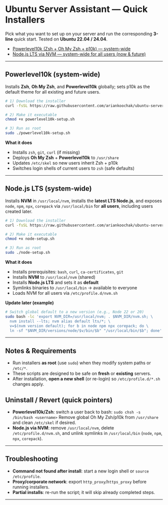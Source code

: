 # Ubuntu Server Assistant — Quick Installers

Pick what you want to set up on your server and run the corresponding **3-line** quick start.
Tested on **Ubuntu 22.04 / 24.04**.

* [Powerlevel10k (Zsh + Oh My Zsh + p10k) — system-wide](#powerlevel10k-system-wide)
* [Node.js LTS via NVM — system-wide for all users (now & future)](#nodejs-lts-system-wide)

---

## Powerlevel10k (system-wide)

Installs **Zsh**, **Oh My Zsh**, and **Powerlevel10k** globally; sets p10k as the default theme for all existing and future users.

```bash
# 1) Download the installer
curl -fsSL https://raw.githubusercontent.com/ariankoochak/ubuntu-server-assistant/main/powerlevel10k-setup.sh -o powerlevel10k-setup.sh

# 2) Make it executable
chmod +x powerlevel10k-setup.sh

# 3) Run as root
sudo ./powerlevel10k-setup.sh
```

**What it does**

* Installs `zsh`, `git`, `curl` (if missing)
* Deploys **Oh My Zsh** + **Powerlevel10k** to `/usr/share`
* Updates `/etc/skel` so new users inherit Zsh + p10k
* Switches login shells of current users to `zsh` (safe defaults)

---

## Node.js LTS (system-wide)

Installs **NVM** in `/usr/local/nvm`, installs the **latest LTS Node.js**, and exposes `node`, `npm`, `npx`, `corepack` via `/usr/local/bin` for **all users**, including users created later.

```bash
# 1) Download the installer
curl -fsSL https://raw.githubusercontent.com/ariankoochak/ubuntu-server-assistant/main/node-setup.sh -o node-setup.sh

# 2) Make it executable
chmod +x node-setup.sh

# 3) Run as root
sudo ./node-setup.sh
```

**What it does**

* Installs prerequisites: `bash`, `curl`, `ca-certificates`, `git`
* Installs **NVM** to `/usr/local/nvm` (shared)
* Installs **Node.js LTS** and sets it as **default**
* Symlinks binaries to `/usr/local/bin` → available to everyone
* Loads NVM for all users via `/etc/profile.d/nvm.sh`

**Update later (example)**

```bash
# Switch global default to a new version (e.g., Node 22 or 20)
sudo bash -lc 'export NVM_DIR=/usr/local/nvm; . $NVM_DIR/nvm.sh; \
  nvm install --lts; nvm alias default lts/*; \
  v=$(nvm version default); for b in node npm npx corepack; do \
  ln -sf "$NVM_DIR/versions/node/$v/bin/$b" "/usr/local/bin/$b"; done'
```

---

## Notes & Requirements

* Run installers **as root** (use `sudo`) when they modify system paths or `/etc/*`.
* These scripts are designed to be safe on **fresh** or **existing** servers.
* After installation, **open a new shell** (or re-login) so `/etc/profile.d/*.sh` changes apply.

## Uninstall / Revert (quick pointers)

* **Powerlevel10k/Zsh**: switch a user back to bash:
  `sudo chsh -s /bin/bash <username>`
  Remove global Oh My Zsh/p10k from `/usr/share` and clean `/etc/skel` if desired.
* **Node.js via NVM**: remove `/usr/local/nvm`, delete `/etc/profile.d/nvm.sh`, and unlink symlinks in `/usr/local/bin` (`node`, `npm`, `npx`, `corepack`).

---

## Troubleshooting

* **Command not found after install**: start a new login shell or `source /etc/profile`.
* **Proxy/corporate network**: export `http_proxy`/`https_proxy` before running installers.
* **Partial installs**: re-run the script; it will skip already completed steps.

---
